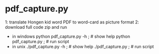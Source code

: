 # pdf_capture.py
1: translate Hongen kid word PDF to word-card as picture format
2: download full code zip and run
- in windows
python pdf_capture.py -h ; # show help
python pdf_capture.py ; # run script
- in unix
./pdf_capture.py -h ; # show help
./pdf_capture.py ; # run script



